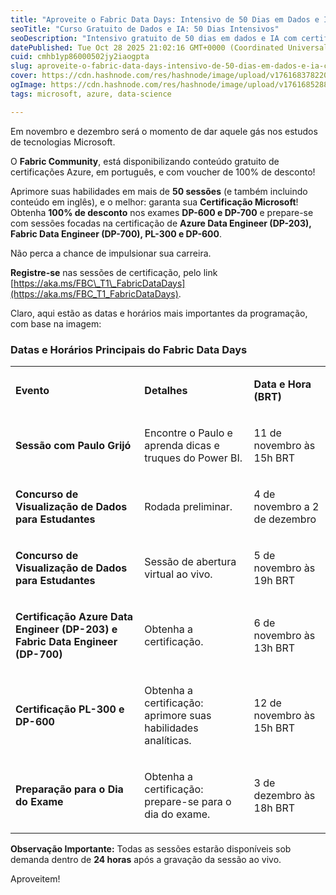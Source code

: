 ```yaml
---
title: "Aproveite o Fabric Data Days: Intensivo de 50 Dias em Dados e IA com Certificação Sem Custo"
seoTitle: "Curso Gratuito de Dados e IA: 50 Dias Intensivos"
seoDescription: "Intensivo gratuito de 50 dias em dados e IA com certificação Microsoft, incluindo exames Azure sem custo. Impulsione sua carreira!"
datePublished: Tue Oct 28 2025 21:02:16 GMT+0000 (Coordinated Universal Time)
cuid: cmhb1yp86000502jy2iaogpta
slug: aproveite-o-fabric-data-days-intensivo-de-50-dias-em-dados-e-ia-com-certificacao-sem-custo
cover: https://cdn.hashnode.com/res/hashnode/image/upload/v1761683782200/08e00c3f-c3f2-4848-a855-8b4710d95c8b.png
ogImage: https://cdn.hashnode.com/res/hashnode/image/upload/v1761685288908/6dacef68-cd9e-45b1-9156-f0042a5f7078.png
tags: microsoft, azure, data-science

---
```


Em novembro e dezembro será o momento de dar aquele gás nos estudos de tecnologias Microsoft.

O **Fabric Community**, está disponibilizando conteúdo gratuito de certificações Azure, em português, e com voucher de 100% de desconto!

Aprimore suas habilidades em mais de **50 sessões** (e também incluindo conteúdo em inglês), e o melhor: garanta sua **Certificação Microsoft**! Obtenha **100% de desconto** nos exames **DP-600 e DP-700** e prepare-se com sessões focadas na certificação de **Azure Data Engineer (DP-203), Fabric Data Engineer (DP-700), PL-300 e DP-600**.

Não perca a chance de impulsionar sua carreira.

**Registre-se** nas sessões de certificação, pelo link [https://aka.ms/FBC\_T1\_FabricDataDays](https://aka.ms/FBC_T1_FabricDataDays).

Claro, aqui estão as datas e horários mais importantes da programação, com base na imagem:

### Datas e Horários Principais do Fabric Data Days

<table><tbody><tr><td colspan="1" rowspan="1"><p><strong>Evento</strong></p></td><td colspan="1" rowspan="1"><p><strong>Detalhes</strong></p></td><td colspan="1" rowspan="1"><p><strong>Data e Hora (BRT)</strong></p></td></tr><tr><td colspan="1" rowspan="1"><p><strong>Sessão com Paulo Grijó</strong></p></td><td colspan="1" rowspan="1"><p>Encontre o Paulo e aprenda dicas e truques do Power BI.</p></td><td colspan="1" rowspan="1"><p>11 de novembro às 15h BRT</p></td></tr><tr><td colspan="1" rowspan="1"><p><strong>Concurso de Visualização de Dados para Estudantes</strong></p></td><td colspan="1" rowspan="1"><p>Rodada preliminar.</p></td><td colspan="1" rowspan="1"><p>4 de novembro a 2 de dezembro</p></td></tr><tr><td colspan="1" rowspan="1"><p><strong>Concurso de Visualização de Dados para Estudantes</strong></p></td><td colspan="1" rowspan="1"><p>Sessão de abertura virtual ao vivo.</p></td><td colspan="1" rowspan="1"><p>5 de novembro às 19h BRT</p></td></tr><tr><td colspan="1" rowspan="1"><p><strong>Certificação Azure Data Engineer (DP-203) e Fabric Data Engineer (DP-700)</strong></p></td><td colspan="1" rowspan="1"><p>Obtenha a certificação.</p></td><td colspan="1" rowspan="1"><p>6 de novembro às 13h BRT</p></td></tr><tr><td colspan="1" rowspan="1"><p><strong>Certificação PL-300 e DP-600</strong></p></td><td colspan="1" rowspan="1"><p>Obtenha a certificação: aprimore suas habilidades analíticas.</p></td><td colspan="1" rowspan="1"><p>12 de novembro às 15h BRT</p></td></tr><tr><td colspan="1" rowspan="1"><p><strong>Preparação para o Dia do Exame</strong></p></td><td colspan="1" rowspan="1"><p>Obtenha a certificação: prepare-se para o dia do exame.</p></td><td colspan="1" rowspan="1"><p>3 de dezembro às 18h BRT</p></td></tr></tbody></table>

**Observação Importante:** Todas as sessões estarão disponíveis sob demanda dentro de **24 horas** após a gravação da sessão ao vivo.

Aproveitem!